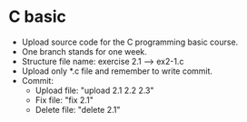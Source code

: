 # C basic

- Upload source code for the C programming basic course.
- One branch stands for one week.
- Structure file name: exercise 2.1 --> ex2-1.c
- Upload only \*.c file and remember to write commit.
- Commit:
  - Upload file: "upload 2.1 2.2 2.3"
  - Fix file: "fix 2.1"
  - Delete file: "delete 2.1"
